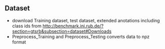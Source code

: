 ## Dataset 

- download Training dataset, test dataset, extended anotations including class ids from http://benchmark.ini.rub.de/?section=gtsrb&subsection=dataset#Downloads
- Preprocess_Training and Preprocess_Testing converts data to npz format